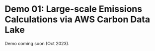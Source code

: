 # Demo 01: Large-scale Emissions Calculations via AWS Carbon Data Lake
Demo coming soon (Oct 2023).
